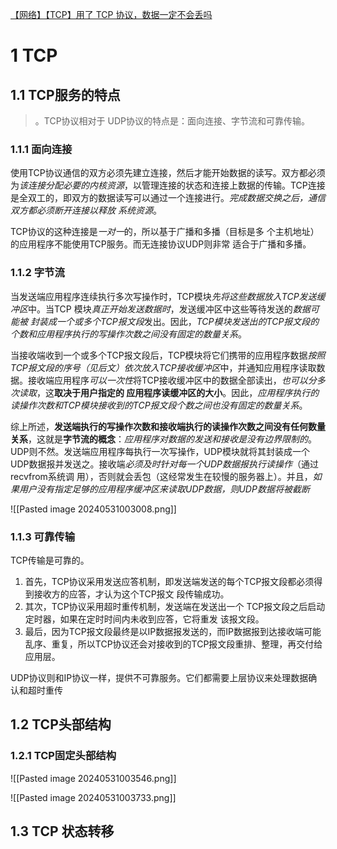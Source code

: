 [【网络】【TCP】用了 TCP 协议，数据一定不会丢吗](https://www.cnblogs.com/kukuxjx/p/17458982.html)


# 1 TCP

## 1.1 TCP服务的特点
>。TCP协议相对于 UDP协议的特点是：面向连接、字节流和可靠传输。

### 1.1.1 面向连接

 使用TCP协议通信的双方必须先建立连接，然后才能开始数据的读写。双方都必须为*该连接分配必要的内核资源*，以管理连接的状态和连接上数据的传输。TCP连接是全双工的，即双方的数据读写可以通过一个连接进行。*完成数据交换之后，通信双方都必须断开连接以释放 系统资源*。


 TCP协议的这种连接是*一对一*的，所以基于广播和多播（目标是多 个主机地址）的应用程序不能使用TCP服务。而无连接协议UDP则非常 适合于广播和多播。 


### 1.1.2 字节流

 当发送端应用程序连续执行多次写操作时，TCP模块*先将这些数据放入TCP发送缓冲区*中。当TCP 模块*真正开始发送数据时*，发送缓冲区中这些等待发送的*数据可能被 封装成一个或多个TCP报文段*发出。因此，*TCP模块发送出的TCP报文段的个数和应用程序执行的写操作次数之间没有固定的数量关系*。 

 当接收端收到一个或多个TCP报文段后，TCP模块将它们携带的应用程序数据*按照TCP报文段的序号（见后文）依次放入TCP接收缓冲区*中，并通知应用程序读取数据。接收端应用程序*可以一次性*将TCP接收缓冲区中的数据全部读出，*也可以分多次读取*，这**取决于用户指定的 应用程序读缓冲区的大小**。因此，*应用程序执行的读操作次数和TCP模块接收到的TCP报文段个数之间也没有固定的数量关系*。 

综上所述，**发送端执行的写操作次数和接收端执行的读操作次数之间没有任何数量关系**，这就是**字节流的概念**：*应用程序对数据的发送和接收是没有边界限制的*。UDP则不然。发送端应用程序每执行一次写操作，UDP模块就将其封装成一个UDP数据报并发送之。接收端*必须及时针对每一个UDP数据报执行读操作*（通过recvfrom系统调 用），否则就会丢包（这经常发生在较慢的服务器上）。并且，*如果用户没有指定足够的应用程序缓冲区来读取UDP数据，则UDP数据将被截断*

![[Pasted image 20240531003008.png]]
### 1.1.3 可靠传输


TCP传输是可靠的。

1. 首先，TCP协议采用发送应答机制，即发送端发送的每个TCP报文段都必须得到接收方的应答，才认为这个TCP报文 段传输成功。
2. 其次，TCP协议采用超时重传机制，发送端在发送出一个 TCP报文段之后启动定时器，如果在定时时间内未收到应答，它将重发 该报文段。
3. 最后，因为TCP报文段最终是以IP数据报发送的，而IP数据报到达接收端可能乱序、重复，所以TCP协议还会对接收到的TCP报文段重排、整理，再交付给应用层。 

UDP协议则和IP协议一样，提供不可靠服务。它们都需要上层协议来处理数据确认和超时重传


## 1.2 TCP头部结构

### 1.2.1 TCP固定头部结构

![[Pasted image 20240531003546.png]]

![[Pasted image 20240531003733.png]]
## 1.3 TCP 状态转移

